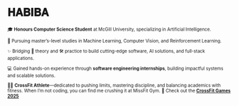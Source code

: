 <h1 style="font-size: 24px;"><strong>𝐇𝐀𝐁𝐈𝐁𝐀</strong></h1>

<p style="font-size: 10px;">🎓 <strong>Honours Computer Science Student</strong> at McGill University, specializing in Artificial Intelligence.</p>
<p style="font-size: 10px;">📘 Pursuing master’s-level studies in Machine Learning, Computer Vision, and Reinforcement Learning.</p>
<p style="font-size: 10px;">✨ Bridging 🧠 theory and 🛠️ practice to build cutting-edge software, AI solutions, and full-stack applications.</p>
<p style="font-size: 10px;">💻 Gained hands-on experience through <strong>software engineering internships</strong>, building impactful systems and scalable solutions.</p>
<p style="font-size: 10px;">🏋️‍♀️ <strong>CrossFit Athlete</strong>—dedicated to pushing limits, mastering discipline, and balancing academics with fitness.  
When I’m not coding, you can find me crushing it at MissFit Gym.  
🌟 Check out the <a href="https://games.crossfit.com/"><strong>CrossFit Games 2025</strong></a></p>

